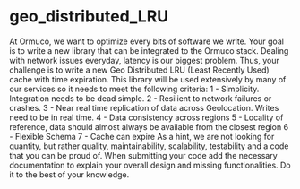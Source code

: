 # geo_distributed_LRU
At Ormuco, we want to optimize every bits of software we write. Your goal is to write a new library that can be integrated to the Ormuco stack. Dealing with network issues everyday, latency is our biggest problem. Thus, your challenge is to write a new Geo Distributed LRU (Least Recently Used) cache with time expiration. This library will be used extensively by many of our services so it needs to meet the following criteria:         1 - Simplicity. Integration needs to be dead simple.      2 - Resilient to network failures or crashes.      3 - Near real time replication of data across Geolocation. Writes need to be in real time.      4 - Data consistency across regions      5 - Locality of reference, data should almost always be available from the closest region      6 - Flexible Schema      7 - Cache can expire   As a hint, we are not looking for quantity, but rather quality, maintainability, scalability, testability and a code that you can be proud of.   When submitting your code add the necessary documentation to explain your overall design and missing functionalities.  Do it to the best of your knowledge.
